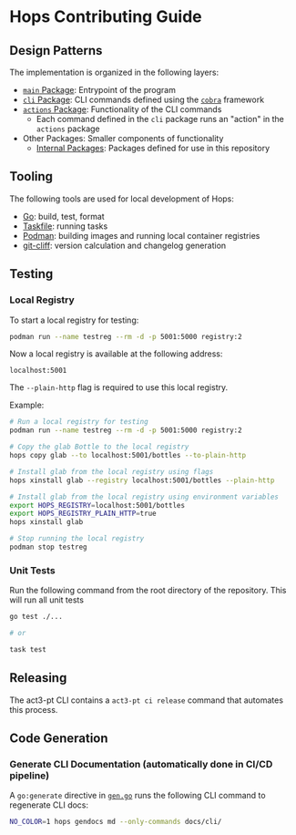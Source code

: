 # Hops Contributing Guide

## Design Patterns

The implementation is organized in the following layers:

- [`main` Package](./cmd/hops): Entrypoint of the program
- [`cli` Package](./internal/cli): CLI commands defined using the [`cobra`](https://pkg.go.dev/github.com/spf13/cobra) framework
- [`actions` Package](./internal/actions): Functionality of the CLI commands
  - Each command defined in the `cli` package runs an "action" in the `actions` package
- Other Packages: Smaller components of functionality
  - [Internal Packages](./internal): Packages defined for use in this repository
  <!-- - [Public Packages](./pkg): Packages defined for use in this repository and others -->

## Tooling

The following tools are used for local development of Hops:

- [Go](https://go.dev/): build, test, format
- [Taskfile](https://taskfile.dev/): running tasks
- [Podman](https://podman.io/): building images and running local container registries
- [git-cliff](https://git-cliff.org/): version calculation and changelog generation

## Testing

### Local Registry

To start a local registry for testing:

```sh
podman run --name testreg --rm -d -p 5001:5000 registry:2
```

Now a local registry is available at the following address:

```plain
localhost:5001
```

The `--plain-http` flag is required to use this local registry.

Example:

```sh
# Run a local registry for testing
podman run --name testreg --rm -d -p 5001:5000 registry:2

# Copy the glab Bottle to the local registry
hops copy glab --to localhost:5001/bottles --to-plain-http

# Install glab from the local registry using flags
hops xinstall glab --registry localhost:5001/bottles --plain-http

# Install glab from the local registry using environment variables
export HOPS_REGISTRY=localhost:5001/bottles
export HOPS_REGISTRY_PLAIN_HTTP=true
hops xinstall glab

# Stop running the local registry
podman stop testreg
```

### Unit Tests

Run the following command from the root directory of the repository. This will run all unit tests

```bash
go test ./...

# or

task test
```

## Releasing

The act3-pt CLI contains a `act3-pt ci release` command that automates this process.

## Code Generation

### Generate CLI Documentation (automatically done in CI/CD pipeline)

A `go:generate` directive in [`gen.go`](./gen.go) runs the following CLI command to regenerate CLI docs:

```bash
NO_COLOR=1 hops gendocs md --only-commands docs/cli/
```
